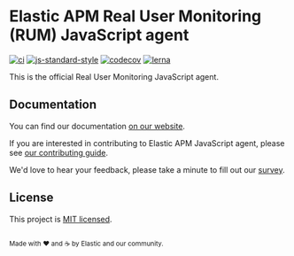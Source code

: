 # Elastic APM Real User Monitoring (RUM) JavaScript agent

[![ci](https://github.com/elastic/apm-agent-rum-js/actions/workflows/ci.yml/badge.svg)](https://github.com/elastic/apm-agent-rum-js/actions/workflows/ci.yml)
[![js-standard-style](https://img.shields.io/badge/code%20style-standard-brightgreen.svg?style=flat)](https://github.com/feross/standard)
[![codecov](https://codecov.io/gh/elastic/apm-agent-rum-js/branch/main/graph/badge.svg)](https://codecov.io/gh/elastic/apm-agent-rum-js)
[![lerna](https://img.shields.io/badge/maintained%20with-lerna-cc00ff.svg)](https://lernajs.io/)

This is the official Real User Monitoring JavaScript agent.

## Documentation
You can find our documentation [on our website](https://www.elastic.co/guide/en/apm/agent/rum-js/current/index.html).

If you are interested in contributing to Elastic APM JavaScript agent, please see [our contributing guide](CONTRIBUTING.md).

We'd love to hear your feedback, please take a minute to fill out our [survey](https://goo.gl/forms/nLCXGCvziqalzjlP2).

## License
This project is [MIT licensed](LICENSE).

<sup><br>Made with ♥️ and ☕️ by Elastic and our community.</sup>
